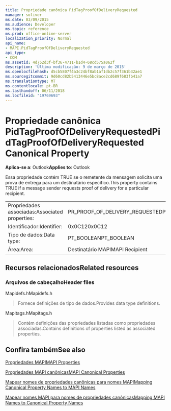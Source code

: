 ```yaml
---
title: Propriedade canônica PidTagProofOfDeliveryRequested
manager: soliver
ms.date: 03/09/2015
ms.audience: Developer
ms.topic: reference
ms.prod: office-online-server
localization_priority: Normal
api_name:
- MAPI.PidTagProofOfDeliveryRequested
api_type:
- COM
ms.assetid: 4d752d3f-bf36-4711-b1d4-68cd575a062f
description: 'Última modificação: 9 de março de 2015'
ms.openlocfilehash: d5cb5807f4a3c24bf8ab1af1db2c57f361b32ae1
ms.sourcegitcommit: 9d60cd82b5413446e5bc8ace2cd689f683fb41a7
ms.translationtype: MT
ms.contentlocale: pt-BR
ms.lasthandoff: 06/11/2018
ms.locfileid: "19769693"
---
```

# <a name="pidtagproofofdeliveryrequested-canonical-property"></a><span data-ttu-id="a218f-103">Propriedade canônica PidTagProofOfDeliveryRequested</span><span class="sxs-lookup"><span data-stu-id="a218f-103">PidTagProofOfDeliveryRequested Canonical Property</span></span>

  
  
<span data-ttu-id="a218f-104">**Aplica-se a**: Outlook</span><span class="sxs-lookup"><span data-stu-id="a218f-104">**Applies to**: Outlook</span></span> 
  
<span data-ttu-id="a218f-105">Essa propriedade contém TRUE se o remetente da mensagem solicita uma prova de entrega para um destinatário específico.</span><span class="sxs-lookup"><span data-stu-id="a218f-105">This property contains TRUE if a message sender requests proof of delivery for a particular recipient.</span></span>
  
|||
|:-----|:-----|
|<span data-ttu-id="a218f-106">Propriedades associadas:</span><span class="sxs-lookup"><span data-stu-id="a218f-106">Associated properties:</span></span>  <br/> |<span data-ttu-id="a218f-107">PR_PROOF_OF_DELIVERY_REQUESTED</span><span class="sxs-lookup"><span data-stu-id="a218f-107">PR_PROOF_OF_DELIVERY_REQUESTED</span></span>  <br/> |
|<span data-ttu-id="a218f-108">Identificador:</span><span class="sxs-lookup"><span data-stu-id="a218f-108">Identifier:</span></span>  <br/> |<span data-ttu-id="a218f-109">0x0C12</span><span class="sxs-lookup"><span data-stu-id="a218f-109">0x0C12</span></span>  <br/> |
|<span data-ttu-id="a218f-110">Tipo de dados:</span><span class="sxs-lookup"><span data-stu-id="a218f-110">Data type:</span></span>  <br/> |<span data-ttu-id="a218f-111">PT_BOOLEAN</span><span class="sxs-lookup"><span data-stu-id="a218f-111">PT_BOOLEAN</span></span>  <br/> |
|<span data-ttu-id="a218f-112">Área:</span><span class="sxs-lookup"><span data-stu-id="a218f-112">Area:</span></span>  <br/> |<span data-ttu-id="a218f-113">Destinatário MAPI</span><span class="sxs-lookup"><span data-stu-id="a218f-113">MAPI Recipient</span></span>  <br/> |
   
## <a name="related-resources"></a><span data-ttu-id="a218f-114">Recursos relacionados</span><span class="sxs-lookup"><span data-stu-id="a218f-114">Related resources</span></span>

### <a name="header-files"></a><span data-ttu-id="a218f-115">Arquivos de cabeçalho</span><span class="sxs-lookup"><span data-stu-id="a218f-115">Header files</span></span>

<span data-ttu-id="a218f-116">Mapidefs.h</span><span class="sxs-lookup"><span data-stu-id="a218f-116">Mapidefs.h</span></span>
  
> <span data-ttu-id="a218f-117">Fornece definições de tipo de dados.</span><span class="sxs-lookup"><span data-stu-id="a218f-117">Provides data type definitions.</span></span>
    
<span data-ttu-id="a218f-118">Mapitags.h</span><span class="sxs-lookup"><span data-stu-id="a218f-118">Mapitags.h</span></span>
  
> <span data-ttu-id="a218f-119">Contém definições das propriedades listadas como propriedades associadas.</span><span class="sxs-lookup"><span data-stu-id="a218f-119">Contains definitions of properties listed as associated properties.</span></span>
    
## <a name="see-also"></a><span data-ttu-id="a218f-120">Confira também</span><span class="sxs-lookup"><span data-stu-id="a218f-120">See also</span></span>



[<span data-ttu-id="a218f-121">Propriedades MAPI</span><span class="sxs-lookup"><span data-stu-id="a218f-121">MAPI Properties</span></span>](mapi-properties.md)
  
[<span data-ttu-id="a218f-122">Propriedades MAPI canônicas</span><span class="sxs-lookup"><span data-stu-id="a218f-122">MAPI Canonical Properties</span></span>](mapi-canonical-properties.md)
  
[<span data-ttu-id="a218f-123">Mapear nomes de propriedades canônicas para nomes MAPI</span><span class="sxs-lookup"><span data-stu-id="a218f-123">Mapping Canonical Property Names to MAPI Names</span></span>](mapping-canonical-property-names-to-mapi-names.md)
  
[<span data-ttu-id="a218f-124">Mapear nomes MAPI para nomes de propriedades canônicas</span><span class="sxs-lookup"><span data-stu-id="a218f-124">Mapping MAPI Names to Canonical Property Names</span></span>](mapping-mapi-names-to-canonical-property-names.md)

